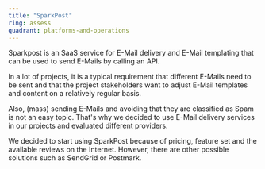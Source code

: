 ```yaml
---
title: "SparkPost"
ring: assess
quadrant: platforms-and-operations
---
```


Sparkpost is an SaaS service for E-Mail delivery and E-Mail templating that can be used to send E-Mails by calling an API.

In a lot of projects, it is a typical requirement that different E-Mails need to be sent and that the project stakeholders want to adjust E-Mail templates and content on a relatively regular basis.

Also, (mass) sending E-Mails and avoiding that they are classified as Spam is not an easy topic. That's why we decided to use E-Mail delivery services in our projects and evaluated different providers.

We decided to start using SparkPost because of pricing, feature set and the available reviews on the Internet. However, there are other possible solutions such as SendGrid or Postmark.
